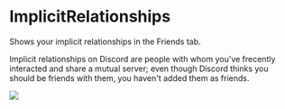 # ImplicitRelationships

Shows your implicit relationships in the Friends tab.

Implicit relationships on Discord are people with whom you've frecently interacted and share a mutual server; even though Discord thinks you should be friends with them, you haven't added them as friends.

![](https://camo.githubusercontent.com/6927161ee0c933f7ef6d61f243cca3e6ea4c8db9d1becd8cbf73c45e1bd0d127/68747470733a2f2f692e646f6c66692e65732f7055447859464662674d2e706e673f6b65793d736e3950343936416c32444c7072)
